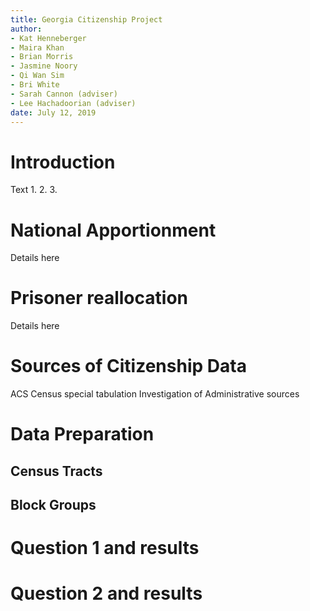 ```yaml
---
title: Georgia Citizenship Project
author: 
- Kat Henneberger
- Maira Khan
- Brian Morris
- Jasmine Noory
- Qi Wan Sim
- Bri White
- Sarah Cannon (adviser)
- Lee Hachadoorian (adviser)
date: July 12, 2019
---
```


# Introduction

Text 
1. 
2. 
3. 

# National Apportionment
Details here

# Prisoner reallocation
Details here

# Sources of Citizenship Data
ACS
Census special tabulation
Investigation of Administrative sources

# Data Preparation

## Census Tracts

## Block Groups

# Question 1 and results

# Question 2 and results


